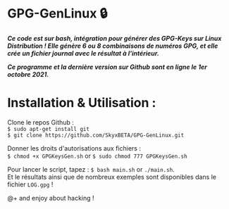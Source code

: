 # GPG-GenLinux 🔒

<h5>Ce code est sur bash, intégration pour générer des GPG-Keys sur Linux Distribution !
Elle génère 6 ou 8 combinaisons de numéros GPG, et elle crée un fichier journal avec le résultat à l'intérieur.

Ce programme et la dernière version sur Github sont en ligne le 1er octobre 2021.<h5>

  <h1>Installation & Utilisation :</h1>

Clone le repos Github : <br>
  ```$ sudo apt-get install git```<br>
  ```$ git clone https://github.com/SkyxBETA/GPG-GenLinux.git```
  
Donner les droits d'autorisations aux fichiers : <br>
```$ chmod +x GPGKeysGen.sh``` or ```$ sudo chmod 777 GPGKeysGen.sh```
  
Pour lancer le script, tapez : ```$ bash main.sh``` or ```./main.sh```.<br>
Et le résultats ainsi que de nombreux exemples sont disponibles dans le fichier ```LOG.gpg``` !

@+ and enjoy about hacking !
